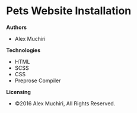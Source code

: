# Pets Website Installation

**Authors**
- Alex Muchiri

**Technologies**
- HTML
- SCSS
- CSS
- Preprose Compiler

**Licensing**
- ©2016 Alex Muchiri, All Rights Reserved.